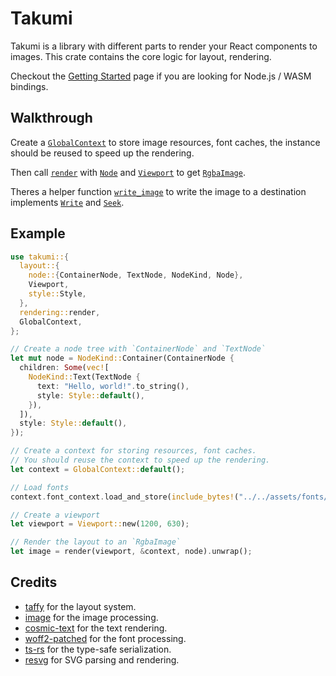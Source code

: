 # Takumi

<!-- cargo-rdme start -->

Takumi is a library with different parts to render your React components to images. This crate contains the core logic for layout, rendering.

Checkout the [Getting Started](https://takumi.kane.tw/docs/getting-started) page if you are looking for Node.js / WASM bindings.

## Walkthrough

Create a [`GlobalContext`](https://docs.rs/takumi/latest/takumi/struct.GlobalContext.html) to store image resources, font caches, the instance should be reused to speed up the rendering.

Then call [`render`](https://docs.rs/takumi/latest/takumi/rendering/render/) with [`Node`](https://docs.rs/takumi/latest/takumi/layout/node/trait.Node.html) and [`Viewport`](https://docs.rs/takumi/latest/takumi/layout/viewport/struct.Viewport.html) to get [`RgbaImage`](image::RgbaImage).

Theres a helper function [`write_image`](https://docs.rs/takumi/latest/takumi/rendering/render/fn.write_image.html) to write the image to a destination implements [`Write`](std::io::Write) and [`Seek`](std::io::Seek).

## Example

```rust
use takumi::{
  layout::{
    node::{ContainerNode, TextNode, NodeKind, Node},
    Viewport,
    style::Style,
  },
  rendering::render,
  GlobalContext,
};

// Create a node tree with `ContainerNode` and `TextNode`
let mut node = NodeKind::Container(ContainerNode {
  children: Some(vec![
    NodeKind::Text(TextNode {
      text: "Hello, world!".to_string(),
      style: Style::default(),
    }),
  ]),
  style: Style::default(),
});

// Create a context for storing resources, font caches.
// You should reuse the context to speed up the rendering.
let context = GlobalContext::default();

// Load fonts
context.font_context.load_and_store(include_bytes!("../../assets/fonts/noto-sans/google-sans-code-v11-latin-regular.woff2").to_vec());

// Create a viewport
let viewport = Viewport::new(1200, 630);

// Render the layout to an `RgbaImage`
let image = render(viewport, &context, node).unwrap();
```

## Credits

- [taffy](https://github.com/DioxusLabs/taffy) for the layout system.
- [image](https://github.com/image-rs/image) for the image processing.
- [cosmic-text](https://github.com/kornelski/cosmic-text) for the text rendering.
- [woff2-patched](https://github.com/zimond/woff2-rs) for the font processing.
- [ts-rs](https://github.com/AlephAlpha/ts-rs) for the type-safe serialization.
- [resvg](https://github.com/linebender/resvg) for SVG parsing and rendering.

<!-- cargo-rdme end -->
